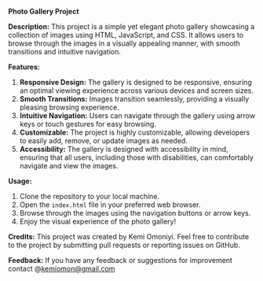 **Photo Gallery Project**

**Description:**
This project is a simple yet elegant photo gallery showcasing a collection of images using HTML, JavaScript, and CSS. It allows users to browse through the images in a visually appealing manner, with smooth transitions and intuitive navigation.

**Features:**
1. **Responsive Design:** The gallery is designed to be responsive, ensuring an optimal viewing experience across various devices and screen sizes.
2. **Smooth Transitions:** Images transition seamlessly, providing a visually pleasing browsing experience.
3. **Intuitive Navigation:** Users can navigate through the gallery using arrow keys or touch gestures for easy browsing.
4. **Customizable:** The project is highly customizable, allowing developers to easily add, remove, or update images as needed.
5. **Accessibility:** The gallery is designed with accessibility in mind, ensuring that all users, including those with disabilities, can comfortably navigate and view the images.

**Usage:**
1. Clone the repository to your local machine.
2. Open the `index.html` file in your preferred web browser.
3. Browse through the images using the navigation buttons or arrow keys.
4. Enjoy the visual experience of the photo gallery!

**Credits:**
This project was created by Kemi Omoniyi. Feel free to contribute to the project by submitting pull requests or reporting issues on GitHub.



**Feedback:**
If you have any feedback or suggestions for improvement contact @kemiomon@gmail.com
